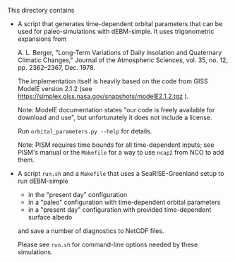 This directory contains

- A script that generates time-dependent orbital parameters that can be used for
  paleo-simulations with dEBM-simple. It uses trigonometric expansions from

  A. L. Berger, "Long-Term Variations of Daily Insolation and Quaternary Climatic
  Changes," Journal of the Atmospheric Sciences, vol. 35, no. 12, pp. 2362–2367, Dec.
  1978.

  The implementation itself is heavily based on the code from GISS ModelE version 2.1.2
  (see https://simplex.giss.nasa.gov/snapshots/modelE2.1.2.tgz ).

  Note: ModelE documentation states "our code is freely available for download and use",
  but unfortunately it does not include a license.

  Run `orbital_parameters.py --help` for details.

  Note: PISM requires time bounds for all time-dependent inputs; see PISM's manual or the
  `Makefile` for a way to use `ncap2` from NCO to add them.

- A script `run.sh` and a `Makefile` that uses a SeaRISE-Greenland setup to run
  dEBM-simple

  - in the "present day" configuration
  - in a "paleo" configuration with time-dependent orbital parameters
  - in a "present day" configuration with provided time-dependent surface albedo

  and save a number of diagnostics to NetCDF files.

  Please see `run.sh` for command-line options needed by these simulations.
